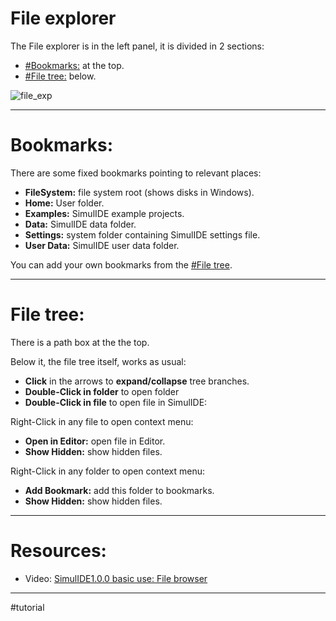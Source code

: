 # File explorer

The File explorer is in the left panel, it is divided in 2 sections:

- [#Bookmarks:](#Bookmarks:) at the top.
- [#File tree:](#File%20tree:) below.

![file_exp](file_exp.png)

---

# Bookmarks:

There are some fixed bookmarks pointing to relevant places:
- **FileSystem:** file system root (shows disks in Windows).
- **Home:** User folder.
- **Examples:** SimulIDE example projects.
- **Data:** SimulIDE data folder.
- **Settings:** system folder containing SimulIDE settings file.
- **User Data:** SimulIDE user data folder.

You can add your own bookmarks from the [#File tree](#File%20tree).

---

# File tree:

There is a path box at the the top.

Below it, the file tree itself, works as usual:
- **Click** in the arrows to **expand/collapse** tree branches.
- **Double-Click in folder** to open folder
- **Double-Click in file** to open file in SimulIDE:

Right-Click in any file to open context menu:
- **Open in Editor:** open file in Editor.
- **Show Hidden:**  show hidden files.

Right-Click in any folder to open context menu:
- **Add Bookmark:** add this folder to bookmarks.
- **Show Hidden:**  show hidden files.

---

# Resources:

- Video: [SimulIDE1.0.0 basic use: File browser](https://www.youtube.com/watch?v=pUgpxV6I79o)

---

#tutorial